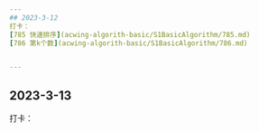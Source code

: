 ```yaml
---
## 2023-3-12
打卡：  
[785 快速排序](acwing-algorith-basic/S1BasicAlgorithm/785.md)  
[786 第k个数](acwing-algorith-basic/S1BasicAlgorithm/786.md) 


---
```

## 2023-3-13
打卡：
